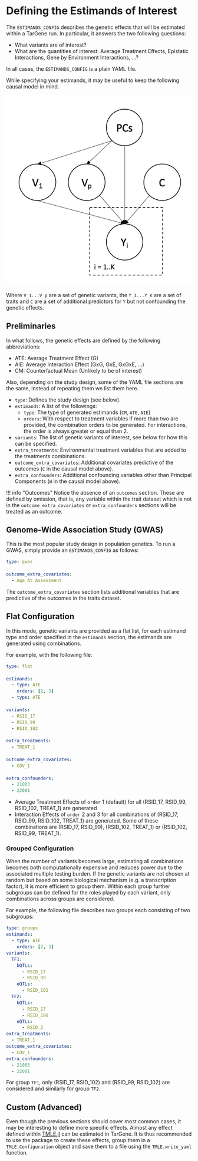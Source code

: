 # Defining the Estimands of Interest

The `ESTIMANDS_CONFIG` describes the genetic effects that will be estimated within a TarGene run. In particular, it answers the two following questions:

- What variants are of interest?
- What are the quantities of interest: Average Treatment Effects, Epistatic Interactions, Gene by Environment Interactions, ...?

In all cases, the `ESTIMANDS_CONFIG` is a plain YAML file.

While specifying your estimands, it may be useful to keep the following causal model in mind.

![Causal Graph](../assets/causal_graph.png)

Where ``V_1...V_p`` are a set of genetic variants, the ``Y_1...Y_K`` are a set of traits and ``C`` are a set of additional predictors for ``Y`` but not confounding the genetic effects.

## Preliminaries

In what follows, the genetic effects are defined by the following abbreviations:

- ATE: Average Treatment Effect (G)
- AIE: Average Interaction Effect (GxG, GxE, GxGxE, ...)
- CM: Counterfactual Mean (Unlikely to be of interest)

Also, depending on the study design, some of the YAML file sections are the same, instead of repeating them we list them here.

- `type`: Defines the study design (see below).
- `estimands`: A list of the followings:
  - `type`: The type of generated estimands (`CM`, `ATE`, `AIE`)
  - `orders`: With respect to treatment variables if more than two are provided, the combination orders to be generated. For interactions, the order is always greater or equal than 2.
- `variants`: The list of genetic variants of interest, see below for how this can be specified.
- `extra_treatments`: Environmental treatment variables that are added to the treatments combinations.
- `outcome_extra_covariates`: Additional covariates predictive of the outcomes (`C` in the causal model above).
- `extra_confounders`: Additional confounding variables other than Principal Components (`W` in the causal model above).

!!! info "Outcomes"
    Notice the absence of an `outcomes` section. These are defined by omission, that is, any variable within the trait dataset which is not in the `outcome_extra_covariates` or `extra_confounders` sections will be treated as an outcome.

## Genome-Wide Association Study (GWAS)

This is the most popular study design in population genetics. To run a GWAS, simply provide an `ESTIMANDS_CONFIG` as follows:

```yaml
type: gwas

outcome_extra_covariates:
  - Age At Assessment
```

The `outcome_extra_covariates` section lists additional variables that are predictive of the outcomes in the traits dataset.

## Flat Configuration

In this mode, genetic variants are provided as a flat list, for each estimand type and order specified in the `estimands` section, the estimands are generated using combinations.

For example, with the following file:

```yaml
type: flat

estimands:
  - type: AIE
    orders: [2, 3]
  - type: ATE

variants:
  - RSID_17
  - RSID_99
  - RSID_102

extra_treatments:
  - TREAT_1

outcome_extra_covariates:
  - COV_1

extra_confounders:
  - 21003
  - 22001
```

- Average Treatment Effects of `order` 1 (default) for all (RSID_17, RSID_99, RSID_102, TREAT_1) are generated
- Interaction Effects of `order` 2 and 3 for all combinations of (RSID_17, RSID_99, RSID_102, TREAT_1) are generated. Some of these combinations are (RSID_17, RSID_99), (RSID_102, TREAT_1) or (RSID_102, RSID_99, TREAT_1).

### Grouped Configuration

When the number of variants becomes large, estimating all combinations becomes both computationally expensive and reduces power due to the associated multiple testing burden. If the genetic variants are not chosen at random but based on some biological mechanism (e.g. a transcription factor), it is more efficient to group them. Within each group further subgroups can be defined for the roles played by each variant, only combinations across groups are considered.

For example, the following file describes two groups each consisting of two subgroups:

```yaml
type: groups
estimands:
  - type: AIE
    orders: [2, 3]
variants:
  TF1:
    bQTLs:
      - RSID_17
      - RSID_99
    eQTLs:
      - RSID_102
  TF2:
    bQTLs:
      - RSID_17
      - RSID_198
    eQTLs:
      - RSID_2
extra_treatments:
  - TREAT_1
outcome_extra_covariates:
  - COV_1
extra_confounders:
  - 21003
  - 22001
```

For group `TF1`, only (RSID_17, RSID_102) and (RSID_99, RSID_102) are considered and similarly for group `TF2`.

## Custom (Advanced)

Even though the previous sections should cover most common cases, it may be interesting to define more specific effects. Almost any effect defined within [TMLE.jl](https://targene.github.io/TMLE.jl/stable/) can be estimated in TarGene. It is thus recommended to use the package to create these effects, group them in a `TMLE.Configuration` object and save them to a file using the `TMLE.write_yaml` function.
